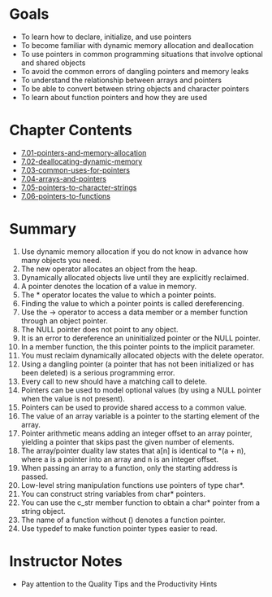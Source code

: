 # Goals

- To learn how to declare, initialize, and use pointers 
- To become familiar with dynamic memory allocation and deallocation
- To use pointers in common programming situations that involve optional and shared objects
- To avoid the common errors of dangling pointers and memory leaks
- To understand the relationship between arrays and pointers 
- To be able to convert between string objects and character pointers 
- To learn about function pointers and how they are used

# Chapter Contents
- [7.01-pointers-and-memory-allocation ](7.01-pointers-and-memory-allocation)
- [7.02-deallocating-dynamic-memory ](7.02-deallocating-dynamic-memory)
- [7.03-common-uses-for-pointers ](7.03-common-uses-for-pointers)
- [7.04-arrays-and-pointers ](7.04-arrays-and-pointers)
- [7.05-pointers-to-character-strings ](7.05-pointers-to-character-strings)
- [7.06-pointers-to-functions ](7.06-pointers-to-functions)

# Summary

1.	Use dynamic memory allocation if you do not know in advance how many objects you need.
2.	The new operator allocates an object from the heap. 
3.	Dynamically allocated objects live until they are explicitly reclaimed. 
4.	A pointer denotes the location of a value in memory. 
5.	The * operator locates the value to which a pointer points. 
6.	Finding the value to which a pointer points is called dereferencing.
7.	Use the -> operator to access a data member or a member function through an object pointer.
8.	The NULL pointer does not point to any object.
9.	It is an error to dereference an uninitialized pointer or the NULL pointer.
10. In a member function, the this pointer points to the implicit parameter.
11. You must reclaim dynamically allocated objects with the delete operator.
12. Using a dangling pointer (a pointer that has not been initialized or has been deleted) is a serious programming error.
13. Every call to new should have a matching call to delete. 
14. Pointers can be used to model optional values (by using a NULL pointer when the
value is not present). 
15. Pointers can be used to provide shared access to a common value. 
16. The value of an array variable is a pointer to the starting element of the array.
17.	Pointer arithmetic means adding an integer offset to an array pointer, yielding a pointer that skips past the given number of elements.
18. The array/pointer duality law states that a[n] is identical to *(a + n), where a is a pointer into an array and n is an integer offset.
19. When passing an array to a function, only the starting address is passed.
20. Low-level string manipulation functions use pointers of type char*.
21. You can construct string variables from char* pointers.
22. You can use the c_str member function to obtain a char* pointer from a string object.
23. The name of a function without () denotes a function pointer. 
24. Use typedef to make function pointer types easier to read.

# Instructor Notes
- Pay attention to the Quality Tips and the Productivity Hints
